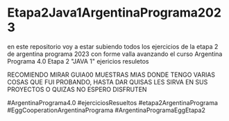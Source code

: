 # Etapa2Java1ArgentinaPrograma2023

en este repositorio voy a estar subiendo todos los ejercicios de la etapa 2 de argentina programa 2023 con forme valla avanzando el curso
Argentina Programa 4.0 Etapa 2 "JAVA 1" ejericios resuletos

RECOMIENDO MIRAR GUIA00 MUESTRAS MIAS DONDE TENGO VARIAS COSAS QUE FUI PROBANDO, HASTA DAR QUISAS LES SIRVA EN SUS PROYECTOS O QUIZAS NO 
ESPERO DISFRUTEN


#ArgentinaPrograma4.0
#ejerciciosResueltos
#etapa2ArgentinaPrograma
#EggCooperationArgentinaPrograma
#ArgentinaProgramaEggEtapa2
